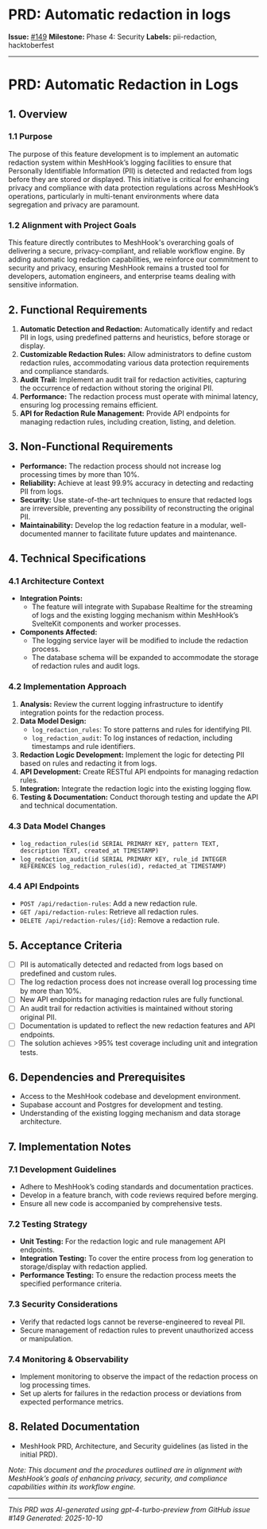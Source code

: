 # PRD: Automatic redaction in logs

**Issue:** [#149](https://github.com/profullstack/meshhook/issues/149)
**Milestone:** Phase 4: Security
**Labels:** pii-redaction, hacktoberfest

---

# PRD: Automatic Redaction in Logs

## 1. Overview

### 1.1 Purpose
The purpose of this feature development is to implement an automatic redaction system within MeshHook’s logging facilities to ensure that Personally Identifiable Information (PII) is detected and redacted from logs before they are stored or displayed. This initiative is critical for enhancing privacy and compliance with data protection regulations across MeshHook’s operations, particularly in multi-tenant environments where data segregation and privacy are paramount.

### 1.2 Alignment with Project Goals
This feature directly contributes to MeshHook's overarching goals of delivering a secure, privacy-compliant, and reliable workflow engine. By adding automatic log redaction capabilities, we reinforce our commitment to security and privacy, ensuring MeshHook remains a trusted tool for developers, automation engineers, and enterprise teams dealing with sensitive information.

## 2. Functional Requirements

1. **Automatic Detection and Redaction:** Automatically identify and redact PII in logs, using predefined patterns and heuristics, before storage or display.
2. **Customizable Redaction Rules:** Allow administrators to define custom redaction rules, accommodating various data protection requirements and compliance standards.
3. **Audit Trail:** Implement an audit trail for redaction activities, capturing the occurrence of redaction without storing the original PII.
4. **Performance:** The redaction process must operate with minimal latency, ensuring log processing remains efficient.
5. **API for Redaction Rule Management:** Provide API endpoints for managing redaction rules, including creation, listing, and deletion.

## 3. Non-Functional Requirements

- **Performance:** The redaction process should not increase log processing times by more than 10%.
- **Reliability:** Achieve at least 99.9% accuracy in detecting and redacting PII from logs.
- **Security:** Use state-of-the-art techniques to ensure that redacted logs are irreversible, preventing any possibility of reconstructing the original PII.
- **Maintainability:** Develop the log redaction feature in a modular, well-documented manner to facilitate future updates and maintenance.

## 4. Technical Specifications

### 4.1 Architecture Context

- **Integration Points:**
  - The feature will integrate with Supabase Realtime for the streaming of logs and the existing logging mechanism within MeshHook’s SvelteKit components and worker processes.
- **Components Affected:**
  - The logging service layer will be modified to include the redaction process.
  - The database schema will be expanded to accommodate the storage of redaction rules and audit logs.

### 4.2 Implementation Approach

1. **Analysis:** Review the current logging infrastructure to identify integration points for the redaction process.
2. **Data Model Design:**
   - `log_redaction_rules`: To store patterns and rules for identifying PII.
   - `log_redaction_audit`: To log instances of redaction, including timestamps and rule identifiers.
3. **Redaction Logic Development:** Implement the logic for detecting PII based on rules and redacting it from logs.
4. **API Development:** Create RESTful API endpoints for managing redaction rules.
5. **Integration:** Integrate the redaction logic into the existing logging flow.
6. **Testing & Documentation:** Conduct thorough testing and update the API and technical documentation.

### 4.3 Data Model Changes

- `log_redaction_rules(id SERIAL PRIMARY KEY, pattern TEXT, description TEXT, created_at TIMESTAMP)`
- `log_redaction_audit(id SERIAL PRIMARY KEY, rule_id INTEGER REFERENCES log_redaction_rules(id), redacted_at TIMESTAMP)`

### 4.4 API Endpoints

- `POST /api/redaction-rules`: Add a new redaction rule.
- `GET /api/redaction-rules`: Retrieve all redaction rules.
- `DELETE /api/redaction-rules/{id}`: Remove a redaction rule.

## 5. Acceptance Criteria

- [ ] PII is automatically detected and redacted from logs based on predefined and custom rules.
- [ ] The log redaction process does not increase overall log processing time by more than 10%.
- [ ] New API endpoints for managing redaction rules are fully functional.
- [ ] An audit trail for redaction activities is maintained without storing original PII.
- [ ] Documentation is updated to reflect the new redaction features and API endpoints.
- [ ] The solution achieves >95% test coverage including unit and integration tests.

## 6. Dependencies and Prerequisites

- Access to the MeshHook codebase and development environment.
- Supabase account and Postgres for development and testing.
- Understanding of the existing logging mechanism and data storage architecture.

## 7. Implementation Notes

### 7.1 Development Guidelines

- Adhere to MeshHook’s coding standards and documentation practices.
- Develop in a feature branch, with code reviews required before merging.
- Ensure all new code is accompanied by comprehensive tests.

### 7.2 Testing Strategy

- **Unit Testing:** For the redaction logic and rule management API endpoints.
- **Integration Testing:** To cover the entire process from log generation to storage/display with redaction applied.
- **Performance Testing:** To ensure the redaction process meets the specified performance criteria.

### 7.3 Security Considerations

- Verify that redacted logs cannot be reverse-engineered to reveal PII.
- Secure management of redaction rules to prevent unauthorized access or manipulation.

### 7.4 Monitoring & Observability

- Implement monitoring to observe the impact of the redaction process on log processing times.
- Set up alerts for failures in the redaction process or deviations from expected performance metrics.

## 8. Related Documentation

- MeshHook PRD, Architecture, and Security guidelines (as listed in the initial PRD).

*Note: This document and the procedures outlined are in alignment with MeshHook’s goals of enhancing privacy, security, and compliance capabilities within its workflow engine.*

---

*This PRD was AI-generated using gpt-4-turbo-preview from GitHub issue #149*
*Generated: 2025-10-10*
